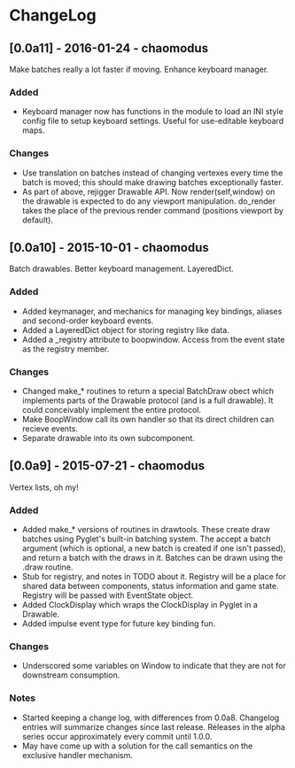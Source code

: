 # ChangeLog

## [0.0a11] - 2016-01-24 - chaomodus

Make batches really a lot faster if moving. Enhance keyboard manager.

### Added
- Keyboard manager now has functions in the module to load an INI style config
  file to setup keyboard settings. Useful for use-editable keyboard maps.

### Changes
- Use translation on batches instead of changing vertexes every time the batch is moved;
  this should make drawing batches exceptionally faster.
- As part of above, rejigger Drawable API. Now render(self,window) on the drawable is
  expected to do any viewport manipulation. do_render takes the place of the previous
  render command (positions viewport by default).

## [0.0a10] - 2015-10-01 - chaomodus

Batch drawables. Better keyboard management. LayeredDict.

### Added
- Added keymanager, and mechanics for managing key bindings, aliases and
  second-order keyboard events.
- Added a LayeredDict object for storing registry like data.
- Added a _registry attribute to boopwindow. Access from the event state as the
  registry member.

### Changes
- Changed make_* routines to return a special BatchDraw obect which implements
  parts of the Drawable protocol (and is a full drawable). It could conceivably
  implement the entire protocol.
- Make BoopWindow call its own handler so that its direct children can recieve events.
- Separate drawable into its own subcomponent.


## [0.0a9] - 2015-07-21 - chaomodus

Vertex lists, oh my!

### Added
- Added make_* versions of routines in drawtools. These create draw batches
  using Pyglet's built-in batching system. The accept a batch argument (which
  is optional, a new batch is created if one isn't passed), and return a batch
  with the draws in it. Batches can be drawn using the .draw routine.
- Stub for registry, and notes in TODO about it. Registry will be a place for
  shared data between components, status information and game state. Registry
  will be passed with EventState object.
- Added ClockDisplay which wraps the ClockDisplay in Pyglet in a Drawable.
- Added impulse event type for future key binding fun.

### Changes
- Underscored some variables on Window to indicate that they are not for downstream
  consumption.

### Notes
- Started keeping a change log, with differences from 0.0a8. Changelog entries
  will summarize changes since last release. Releases in the alpha series occur
  approximately every commit until 1.0.0.
- May have come up with a solution for the call semantics on the exclusive handler
  mechanism.
